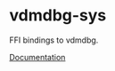 # vdmdbg-sys #
FFI bindings to vdmdbg.

[Documentation](https://retep998.github.io/doc/vdmdbg-sys/)
